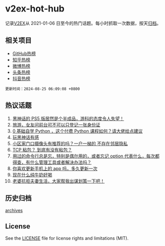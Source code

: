 # v2ex-hot-hub

 记录[V2EX](https://www.v2ex.com/)从 2021-01-06 日至今的热门话题。每小时抓取一次数据，按天[归档](archives)。
 
 ## 相关项目

- [GitHub热榜](https://github.com/lonnyzhang423/github-hot-hub)
- [知乎热榜](https://github.com/lonnyzhang423/zhihu-hot-hub)
- [微博热榜](https://github.com/lonnyzhang423/weibo-hot-hub)
- [头条热榜](https://github.com/lonnyzhang423/toutiao-hot-hub)
- [抖音热榜](https://github.com/lonnyzhang423/douyin-hot-hub)


 `更新时间：2024-08-25 06:09:08 +0800`

## 热议话题

1. [黑神话的 PS5 版居然是个半成品，游科的态度令人失望！](https://www.v2ex.com/t/1067444)
1. [旅游，女友问前台可不可以只登记一张身份证](https://www.v2ex.com/t/1067487)
1. [0 基础自学 Python ，这个付费 Python 课程如何？请大佬给点建议](https://www.v2ex.com/t/1067502)
1. [玩黑神话有感](https://www.v2ex.com/t/1067420)
1. [小区家门口摄像头有推荐的吗？一户一梯的 不存在邻居隐私](https://www.v2ex.com/t/1067410)
1. [TCP 粘包？ 到底有没有粘包？](https://www.v2ex.com/t/1067508)
1. [用过的命令行总是忘，特别是偶尔用的，或者忘记 option 代表什么，每次都得查，有什么管理工具或者解决办法吗？](https://www.v2ex.com/t/1067416)
1. [你喜欢更新手机上的 app 吗，多久更新一次](https://www.v2ex.com/t/1067417)
1. [现在什么纯牛奶好喝](https://www.v2ex.com/t/1067514)
1. [老婆抗拒夫妻生活，大家帮我出谋划策一下吧！](https://www.v2ex.com/t/1067551)

## 历史归档

[archives](archives)

## License

See the [LICENSE](LICENSE) file for license rights and limitations (MIT).
